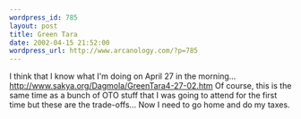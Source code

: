 ```yaml
--- 
wordpress_id: 785
layout: post
title: Green Tara
date: 2002-04-15 21:52:00
wordpress_url: http://www.arcanology.com/?p=785
---
```

I think that I know what I'm doing on April 27 in the morning... <a href="http://www.sakya.org/Dagmola/GreenTara4-27-02.htm">http://www.sakya.org/Dagmola/GreenTara4-27-02.htm</a> Of course, this is the same time as a bunch of OTO stuff that I was going to attend for the first time but these are the trade-offs... Now I need to go home and do my taxes.